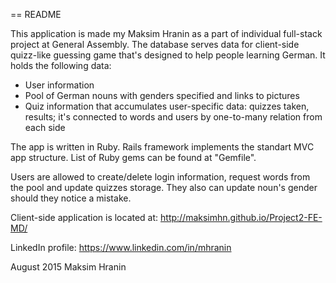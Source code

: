 == README

This application is made my Maksim Hranin as a part of individual full-stack project at General Assembly. The database serves data for client-side quizz-like guessing game that's designed to help people learning German. It holds the following data:

  - User information
  - Pool of German nouns with genders specified and links to pictures
  - Quiz information that accumulates user-specific data: quizzes taken,
    results; it's connected to words and users by one-to-many relation from each side

The app is written in Ruby. Rails framework implements the standart MVC app structure. List of Ruby gems can be found at "Gemfile".

Users are allowed to create/delete login information, request words from the pool and update quizzes storage. They also can update noun's gender should they notice a mistake.

Client-side application is located at:
http://maksimhn.github.io/Project2-FE-MD/

LinkedIn profile:
https://www.linkedin.com/in/mhranin

August 2015
Maksim Hranin
